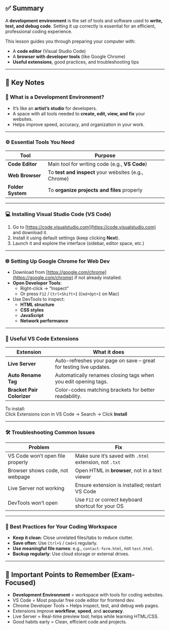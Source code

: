 ## ✅ Summary

A **development environment** is the set of tools and software used to **write, test, and debug code**. Setting it up correctly is essential for an efficient, professional coding experience.

This lesson guides you through preparing your computer with:

- A **code editor** (Visual Studio Code)
- A **browser with developer tools** (like Google Chrome)
- **Useful extensions**, good practices, and troubleshooting tips

---

## 🧠 Key Notes

### 🧰 What is a Development Environment?

- It’s like an **artist’s studio** for developers.
- A space with all tools needed to **create, edit, view, and fix** your websites.
- Helps improve speed, accuracy, and organization in your work.

---

### ⚙️ Essential Tools You Need

|**Tool**|**Purpose**|
|---|---|
|**Code Editor**|Main tool for writing code (e.g., **VS Code**)|
|**Web Browser**|To **test and inspect** your websites (e.g., Chrome)|
|**Folder System**|To **organize projects and files** properly|

---

### 💻 Installing Visual Studio Code (VS Code)

1. Go to [https://code.visualstudio.com](https://code.visualstudio.com) and download it.
2. Install it using default settings (keep clicking **Next**).
3. Launch it and explore the interface (sidebar, editor space, etc.)

---

### 🌐 Setting Up Google Chrome for Web Dev

- Download from [https://google.com/chrome](https://google.com/chrome) if not already installed.
- **Open Developer Tools**:
    - Right-click → “Inspect”
    - Or press `F12` / `Ctrl+Shift+I` (`Cmd+Opt+I` on Mac)
- Use DevTools to inspect:
    - **HTML structure**
    - **CSS styles**
    - **JavaScript**
    - **Network performance**

---

### 🧩 Useful VS Code Extensions

|**Extension**|**What it does**|
|---|---|
|**Live Server**|Auto-refreshes your page on save – great for testing live updates.|
|**Auto Rename Tag**|Automatically renames closing tags when you edit opening tags.|
|**Bracket Pair Colorizer**|Color-codes matching brackets for better readability.|

To install:  
Click Extensions icon in VS Code → Search → Click **Install**

---

### 🛠️ Troubleshooting Common Issues

|**Problem**|**Fix**|
|---|---|
|VS Code won’t open file properly|Make sure it’s saved with `.html` extension, not `.txt`|
|Browser shows code, not webpage|Open HTML in **browser**, not in a text viewer|
|Live Server not working|Ensure extension is installed; restart VS Code|
|DevTools won’t open|Use `F12` or correct keyboard shortcut for your OS|

---

### 🧼 Best Practices for Your Coding Workspace

- **Keep it clean**: Close unrelated files/tabs to reduce clutter.
- **Save often**: Use `Ctrl+S` / `Cmd+S` regularly.
- **Use meaningful file names**: e.g., `contact-form.html`, not `test.html`.
- **Backup regularly**: Use cloud storage or external drives.

---

## 📘 Important Points to Remember (Exam-Focused)

- **Development Environment** = workspace with tools for coding websites.
- VS Code = Most popular free code editor for frontend dev.
- Chrome Developer Tools = Helps inspect, test, and debug web pages.
- Extensions improve **workflow**, **speed**, and **accuracy**.
- Live Server = Real-time preview tool; helps while learning HTML/CSS.
- Good habits early = Clean, efficient code and projects.